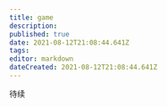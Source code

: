 ```yaml
---
title: game
description: 
published: true
date: 2021-08-12T21:08:44.641Z
tags: 
editor: markdown
dateCreated: 2021-08-12T21:08:44.641Z
---
```


待续


